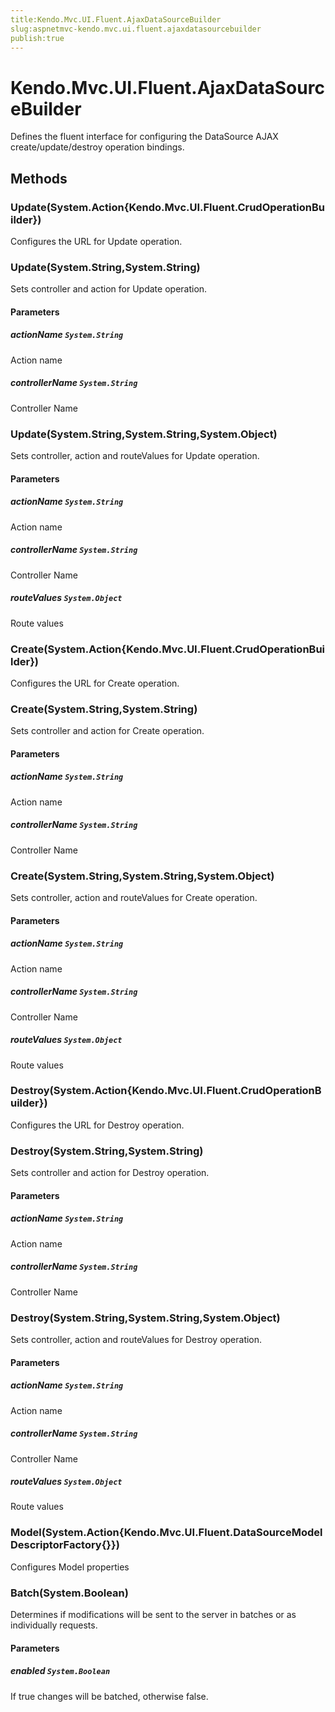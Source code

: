 ```yaml
---
title:Kendo.Mvc.UI.Fluent.AjaxDataSourceBuilder
slug:aspnetmvc-kendo.mvc.ui.fluent.ajaxdatasourcebuilder
publish:true
---
```


# Kendo.Mvc.UI.Fluent.AjaxDataSourceBuilder

Defines the fluent interface for configuring the DataSource AJAX create/update/destroy operation bindings.

## Methods

### Update(System.Action{Kendo.Mvc.UI.Fluent.CrudOperationBuilder})
Configures the URL for Update operation.

### Update(System.String,System.String)
Sets controller and action for Update operation.

#### Parameters

##### actionName `System.String`
Action name

##### controllerName `System.String`
Controller Name

### Update(System.String,System.String,System.Object)
Sets controller, action and routeValues for Update operation.

#### Parameters

##### actionName `System.String`
Action name

##### controllerName `System.String`
Controller Name

##### routeValues `System.Object`
Route values

### Create(System.Action{Kendo.Mvc.UI.Fluent.CrudOperationBuilder})
Configures the URL for Create operation.

### Create(System.String,System.String)
Sets controller and action for Create operation.

#### Parameters

##### actionName `System.String`
Action name

##### controllerName `System.String`
Controller Name

### Create(System.String,System.String,System.Object)
Sets controller, action and routeValues for Create operation.

#### Parameters

##### actionName `System.String`
Action name

##### controllerName `System.String`
Controller Name

##### routeValues `System.Object`
Route values

### Destroy(System.Action{Kendo.Mvc.UI.Fluent.CrudOperationBuilder})
Configures the URL for Destroy operation.

### Destroy(System.String,System.String)
Sets controller and action for Destroy operation.

#### Parameters

##### actionName `System.String`
Action name

##### controllerName `System.String`
Controller Name

### Destroy(System.String,System.String,System.Object)
Sets controller, action and routeValues for Destroy operation.

#### Parameters

##### actionName `System.String`
Action name

##### controllerName `System.String`
Controller Name

##### routeValues `System.Object`
Route values

### Model(System.Action{Kendo.Mvc.UI.Fluent.DataSourceModelDescriptorFactory{}})
Configures Model properties

### Batch(System.Boolean)
Determines if modifications will be sent to the server in batches or as individually requests.

#### Parameters

##### enabled `System.Boolean`
If true changes will be batched, otherwise false.
